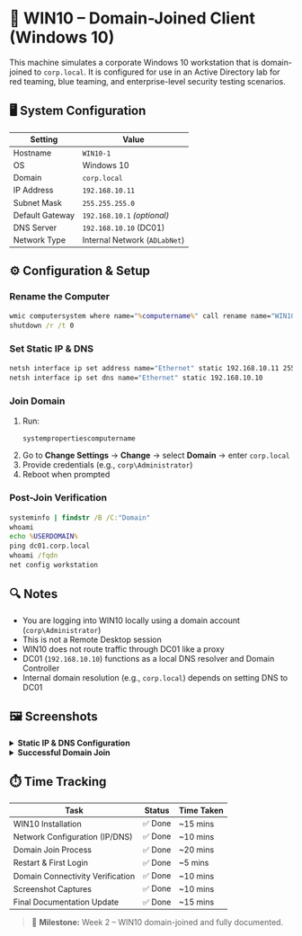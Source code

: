 # 🧩 WIN10 – Domain-Joined Client (Windows 10)

This machine simulates a corporate Windows 10 workstation that is domain-joined to `corp.local`. It is configured for use in an Active Directory lab for red teaming, blue teaming, and enterprise-level security testing scenarios.

## 🖥️ System Configuration

| Setting           | Value                      |
|-------------------|----------------------------|
| Hostname          | `WIN10-1`                  |
| OS                | Windows 10                 |
| Domain            | `corp.local`               |
| IP Address        | `192.168.10.11`            |
| Subnet Mask       | `255.255.255.0`            |
| Default Gateway   | `192.168.10.1` *(optional)*|
| DNS Server        | `192.168.10.10` (DC01)     |
| Network Type      | Internal Network (`ADLabNet`) |

## ⚙️ Configuration & Setup

### Rename the Computer

```cmd
wmic computersystem where name="%computername%" call rename name="WIN10-1"
shutdown /r /t 0
```

### Set Static IP & DNS

```cmd
netsh interface ip set address name="Ethernet" static 192.168.10.11 255.255.255.0 192.168.10.1
netsh interface ip set dns name="Ethernet" static 192.168.10.10
```

### Join Domain

1. Run:
   ```cmd
   systempropertiescomputername
   ```
2. Go to **Change Settings** → **Change** → select **Domain** → enter `corp.local`
3. Provide credentials (e.g., `corp\Administrator`)
4. Reboot when prompted

### Post-Join Verification

```cmd
systeminfo | findstr /B /C:"Domain"
whoami
echo %USERDOMAIN%
ping dc01.corp.local
whoami /fqdn
net config workstation
```

## 🔍 Notes

- You are logging into WIN10 locally using a domain account (`corp\Administrator`)
- This is not a Remote Desktop session
- WIN10 does not route traffic through DC01 like a proxy
- DC01 (`192.168.10.10`) functions as a local DNS resolver and Domain Controller
- Internal domain resolution (e.g., `corp.local`) depends on setting DNS to DC01

## 🖼️ Screenshots

<details>
<summary><strong>Static IP & DNS Configuration</strong></summary>
<img src="../screenshots/win10-ipconfig.png" alt="Static IP Configuration">
</details>

<details>
<summary><strong>Successful Domain Join</strong></summary>
<img src="../screenshots/win10-domain-joined.png" alt="Domain Join Confirmation">
</details>


## ⏱️ Time Tracking

| Task                              | Status  | Time Taken |
|-----------------------------------|---------|-------------|
| WIN10 Installation                | ✅ Done | ~15 mins    |
| Network Configuration (IP/DNS)    | ✅ Done | ~10 mins    |
| Domain Join Process               | ✅ Done | ~20 mins    |
| Restart & First Login             | ✅ Done | ~5 mins     |
| Domain Connectivity Verification  | ✅ Done | ~10 mins    |
| Screenshot Captures               | ✅ Done | ~10 mins    |
| Final Documentation Update        | ✅ Done | ~15 mins    |

> 📌 **Milestone:** Week 2 – WIN10 domain-joined and fully documented.
